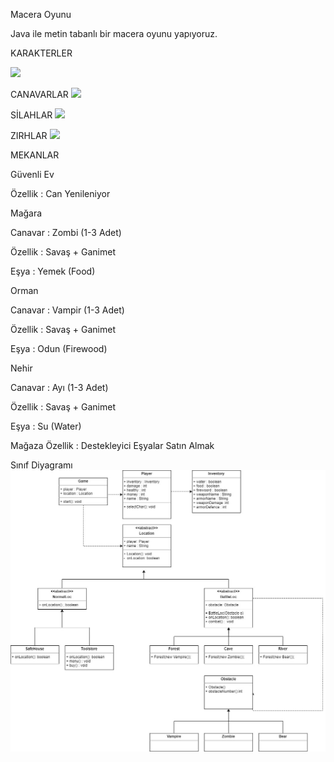 Macera Oyunu


Java ile metin tabanlı bir macera oyunu yapıyoruz.



KARAKTERLER

![](https://i.hizliresim.com/4jjezvb.PNG)

CANAVARLAR
![](https://i.hizliresim.com/7u79wvy.PNG)

SİLAHLAR
![](https://i.hizliresim.com/5g1r1im.PNG)

ZIRHLAR
![](https://i.hizliresim.com/hc96zz5.PNG)

MEKANLAR



Güvenli Ev


Özellik : Can Yenileniyor


Mağara


Canavar : Zombi (1-3 Adet)


Özellik : Savaş + Ganimet


Eşya : Yemek (Food)


Orman


Canavar : Vampir (1-3 Adet)


Özellik : Savaş + Ganimet


Eşya : Odun (Firewood)


Nehir


Canavar : Ayı (1-3 Adet)


Özellik : Savaş + Ganimet


Eşya : Su (Water)


Mağaza
Özellik : Destekleyici Eşyalar Satın Almak


Sınıf Diyagramı
![](https://raw.githubusercontent.com/Kodluyoruz/taskforce/main/java102/advgame-1/figures/class-diagram.jpg)